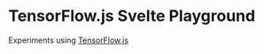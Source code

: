 # TensorFlow.js Svelte Playground

Experiments using [TensorFlow.js](https://github.com/tensorflow/tfjs)
